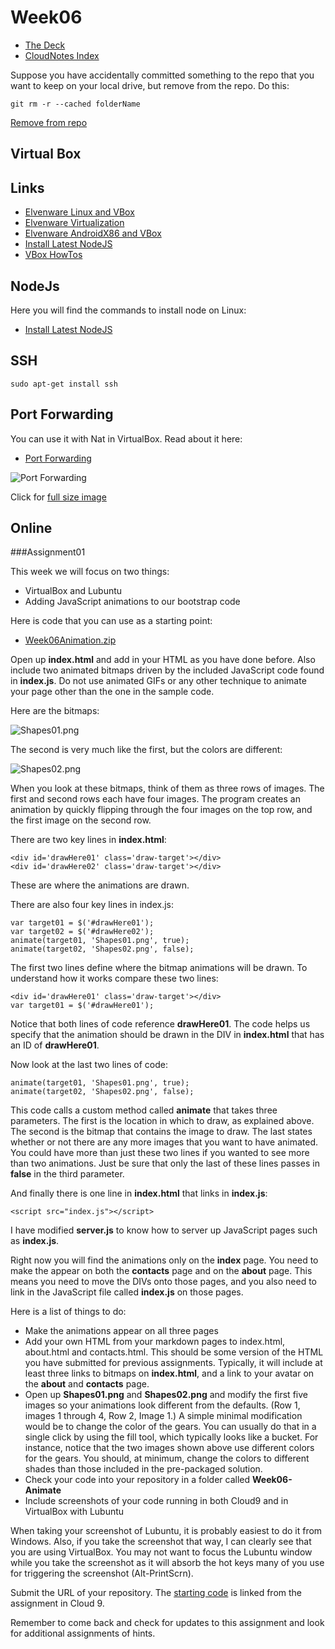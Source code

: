 Week06
======

- [The Deck](http://bit.ly/1ci0rKP)
- [CloudNotes Index](../CloudNotes.html)

Suppose you have accidentally committed something to the repo that
you want to keep on your local drive, but remove from the repo. Do
this:

	git rm -r --cached folderName

[Remove from repo](http://stackoverflow.com/questions/1143796/git-remove-a-file-from-the-repository-without-deleting-it-from-the-local-filesy/1143800#1143800)

Virtual Box 
-----------

Links
-----

- [Elvenware Linux and VBox](http://www.elvenware.com/charlie/os/linux/VirtualBox.html)
- [Elvenware Virtualization](http://www.elvenware.com/charlie/development/cloud/virtualization.html)
- [Elvenware AndroidX86 and VBox](http://www.elvenware.com/charlie/development/android/Androidx86.shtml)
- [Install Latest NodeJS](http://www.elvenware.com/charlie/development/web/JavaScript/NodeJs.html#node)
- [VBox HowTos](https://www.virtualbox.org/wiki/User_HOWTOS)

NodeJs
------

Here you will find the commands to install node on Linux:

- [Install Latest NodeJS](http://www.elvenware.com/charlie/development/web/JavaScript/NodeJs.html#node)

SSH
---

	sudo apt-get install ssh

Port Forwarding
---------------

You can use it with Nat in VirtualBox. Read about it here:

- [Port Forwarding](http://www.elvenware.com/charlie/os/linux/VirtualBox.html#forward)

![Port Forwarding](/charlie/development/cloud/images/PortForward01.png)

Click for [full size image](/charlie/development/cloud/images/PortForward01.png)


Online
------

###Assignment01

This week we will focus on two things:

- VirtualBox and Lubuntu
- Adding JavaScript animations to our bootstrap code

Here is code that you can use as a starting point:

- [Week06Animation.zip](https://bc.instructure.com/courses/834458/files/31015248/download?verifier=f80EZR8clAcE9KAa9rgE3eDKjZUWq0ZshHX94RhO)

Open up **index.html** and add in your HTML as you have done before. 
Also include two animated bitmaps driven by the included JavaScript 
code found in **index.js**. Do not use animated GIFs or any other 
technique to animate your page other than the one in the sample code.

Here are the bitmaps:

![Shapes01.png](../Images/Shapes01.png)

The second is very much like the first, but the colors are different:

![Shapes02.png](../Images/Shapes02.png)

When you look at these bitmaps, think of them as three rows of images.
The first and second rows each have four images. The program 
creates an animation by quickly flipping through the four images on
the top row, and the first image on the second row.

There are two key lines in **index.html**:

	<div id='drawHere01' class='draw-target'></div>
	<div id='drawHere02' class='draw-target'></div>

These are where the animations are drawn.

There are also four key lines in index.js:

	var target01 = $('#drawHere01');
	var target02 = $('#drawHere02');
	animate(target01, 'Shapes01.png', true);
	animate(target02, 'Shapes02.png', false);	

The first two lines define where the bitmap animations will be 
drawn. To understand how it works compare these two lines:

	<div id='drawHere01' class='draw-target'></div>
	var target01 = $('#drawHere01');

Notice that both lines of code reference **drawHere01**. The code 
helps us specify that the animation should be drawn in the DIV in 
**index.html** that has an ID of **drawHere01**.

Now look at the last two lines of code:

	animate(target01, 'Shapes01.png', true);
	animate(target02, 'Shapes02.png', false);
	
This code calls a custom method called **animate** that takes three
parameters. The first is the location in which to draw, as explained
above. The second is the bitmap that contains the image to draw. The
last states whether or not there are any more images that you want
to have animated. You could have more than just these two lines
if you wanted to see more than two animations. Just be sure that only
the last of these lines passes in **false** in the third parameter.

And finally there is one line in **index.html** that links 
in **index.js**:

	<script src="index.js"></script>

I have modified **server.js** to know how to server up JavaScript 
pages such as **index.js**. 

Right now you will find the animations only on the **index** page. 
You need to make the appear on both the **contacts** page and on the 
**about** page. This means you need to move the DIVs onto those 
pages, and you also need to link in the JavaScript file called 
**index.js** on those pages.

Here is a list of things to do:

- Make the animations appear on all three pages
- Add your own HTML from your markdown pages to index.html, about.html
and contacts.html. This should be some version of the HTML you have 
submitted for previous assignments. Typically, it will include at
least three links to bitmaps on **index.html**, and a link to your
avatar on the **about** and **contacts** page.
- Open up **Shapes01.png** and **Shapes02.png** and modify the first 
five images so your animations look different from the defaults. (Row 1, 
images 1 through 4, Row 2, Image 1.) A simple minimal modification 
would be to change the color of the gears. You can usually do that 
in a single click by using the fill tool, which typically looks like
a bucket. For instance, notice that the two images shown above use
different colors for the gears. You should, at minimum, change the 
colors to different shades than those included in the pre-packaged
solution.
- Check your code into your repository in a folder called 
**Week06-Animate**
- Include screenshots of your code running in both Cloud9 and 
in VirtualBox with Lubuntu

When taking your screenshot of Lubuntu, it is probably easiest to do 
it from Windows. Also, if you take the screenshot that way, I can 
clearly see that you are using VirtualBox. You may not want to focus 
the Lubuntu window while you take the screenshot as it will absorb 
the hot keys many of you use for triggering the screenshot 
(Alt-PrintScrn).

Submit the URL of your repository. The [starting code](https://bc.instructure.com/courses/834458/files/31015248/download?verifier=f80EZR8clAcE9KAa9rgE3eDKjZUWq0ZshHX94RhO)
is linked from the assignment in Cloud 9.

Remember to come back and check for updates to this assignment and 
look for additional assignments of hints.
